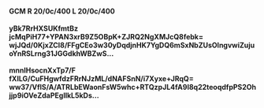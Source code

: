 #### GCM R 20/0c/400 L 20/0c/400
**yBk7RrHXSUKfmtBz**<br/>**jcMqPiH77+YPAN3xrB9Z5OBpK+ZJRQ2NgXMJcQ8febk=**<br/>**wjJQd/0KjxZCI8/FFgCEo3w30yDqdjnHK7YgDQ6mSxNbZUsOlngvwiZujuoYnRSLrng31JGGdkhWBZwS...**<br/><br/>
**mnnlHsocnXxTp7/F**<br/>**fXlLG/CuFHgwfdzFRrNJzML/dNAFSnN/i7Xyxe+JRqQ=**<br/>**ww37/VflS/A/ATRLbEWaonFsW5whc+RTQzpJL4fA9l8q22teoqdfpPS2Ohjjp9iOVeZdaPEgllkL5kDs...**